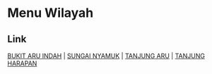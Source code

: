 # Menu Wilayah

## Link

[BUKIT ARU INDAH](https://github.com/gigit-pemilu/pemilu-2024-65-kalimantan-utara/tree/main/pileg-dpr/hitung-suara/sub/65-kalimantan-utara/sub/03-nunukan/sub/10-sebatik-timur/sub/2003-bukit-aru-indah)
 | 
[SUNGAI NYAMUK](https://github.com/gigit-pemilu/pemilu-2024-65-kalimantan-utara/tree/main/pileg-dpr/hitung-suara/sub/65-kalimantan-utara/sub/03-nunukan/sub/10-sebatik-timur/sub/2001-sungai-nyamuk)
 | 
[TANJUNG ARU](https://github.com/gigit-pemilu/pemilu-2024-65-kalimantan-utara/tree/main/pileg-dpr/hitung-suara/sub/65-kalimantan-utara/sub/03-nunukan/sub/10-sebatik-timur/sub/2004-tanjung-aru)
 | 
[TANJUNG HARAPAN](https://github.com/gigit-pemilu/pemilu-2024-65-kalimantan-utara/tree/main/pileg-dpr/hitung-suara/sub/65-kalimantan-utara/sub/03-nunukan/sub/10-sebatik-timur/sub/2002-tanjung-harapan)

